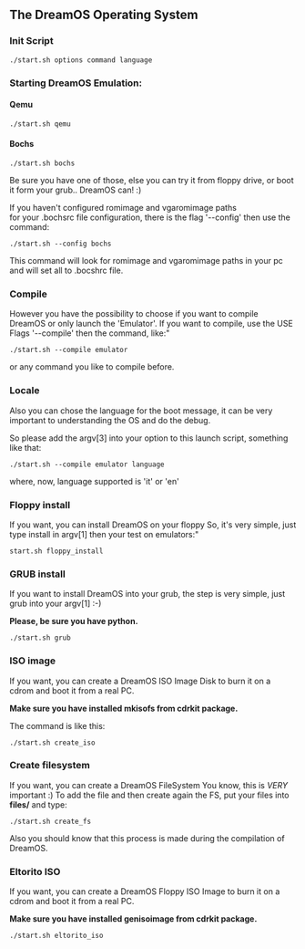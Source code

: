 ## The DreamOS Operating System
### Init Script
	./start.sh options command language
    
### Starting DreamOS Emulation:

#### Qemu
	./start.sh qemu
    
#### Bochs
    ./start.sh bochs

Be sure you have one of those, else you can try it from
floppy drive, or boot it form your grub.. DreamOS can! :) 

If you haven't configured romimage and vgaromimage paths                         
for your .bochsrc file configuration, there is the flag
'--config' then use the command:

	./start.sh --config bochs

This command will look for romimage and vgaromimage paths in
your pc and will set all to .bocshrc file.

### Compile

However you have the possibility to choose if you want to 
compile DreamOS or only launch the 'Emulator'.
If you want to compile, use the USE Flags '--compile' then
the command, like:"

	./start.sh --compile emulator
    
or any command you like to compile before.

### Locale

Also you can chose the language for the boot message, it
can be very important to understanding the OS and do the
debug.

So please add the argv[3] into your option to this launch
script, something like that:

	./start.sh --compile emulator language
where, now, language supported is 'it' or 'en'

### Floppy install

If you want, you can install DreamOS on your floppy
So, it's very simple, just type install in argv[1] then
your test on emulators:"

	start.sh floppy_install

### GRUB install

If you want to install DreamOS into your grub, the step
is very simple, just grub into your argv[1] :-)

**Please, be sure you have python.**

	./start.sh grub


### ISO image

If you want, you can create a DreamOS ISO Image Disk
to burn it on a cdrom and boot it from a real PC.

**Make sure you have installed mkisofs from cdrkit package.**

The command is like this:

	./start.sh create_iso

### Create filesystem

If you want, you can create a DreamOS FileSystem
You know, this is *VERY* important :)
To add the file and then create again the FS, put your files
into **files/** and type:

	./start.sh create_fs

Also you should know that this process is made during the
compilation of DreamOS.

### Eltorito ISO

If you want, you can create a DreamOS Floppy ISO Image
to burn it on a cdrom and boot it from a real PC.

**Make sure you have installed genisoimage from cdrkit package.**

	./start.sh eltorito_iso
